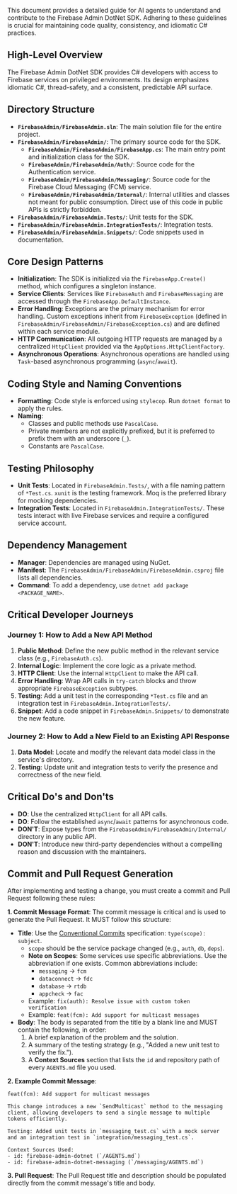 This document provides a detailed guide for AI agents to understand and contribute to the Firebase Admin DotNet SDK. Adhering to these guidelines is crucial for maintaining code quality, consistency, and idiomatic C# practices.

## High-Level Overview

The Firebase Admin DotNet SDK provides C# developers with access to Firebase services on privileged environments. Its design emphasizes idiomatic C#, thread-safety, and a consistent, predictable API surface.

## Directory Structure

-   **`FirebaseAdmin/FirebaseAdmin.sln`**: The main solution file for the entire project.
-   **`FirebaseAdmin/FirebaseAdmin/`**: The primary source code for the SDK.
    -   **`FirebaseAdmin/FirebaseAdmin/FirebaseApp.cs`**: The main entry point and initialization class for the SDK.
    -   **`FirebaseAdmin/FirebaseAdmin/Auth/`**: Source code for the Authentication service.
    -   **`FirebaseAdmin/FirebaseAdmin/Messaging/`**: Source code for the Firebase Cloud Messaging (FCM) service.
    -   **`FirebaseAdmin/FirebaseAdmin/Internal/`**: Internal utilities and classes not meant for public consumption. Direct use of this code in public APIs is strictly forbidden.
-   **`FirebaseAdmin/FirebaseAdmin.Tests/`**: Unit tests for the SDK.
-   **`FirebaseAdmin/FirebaseAdmin.IntegrationTests/`**: Integration tests.
-   **`FirebaseAdmin/FirebaseAdmin.Snippets/`**: Code snippets used in documentation.

## Core Design Patterns

-   **Initialization**: The SDK is initialized via the `FirebaseApp.Create()` method, which configures a singleton instance.
-   **Service Clients**: Services like `FirebaseAuth` and `FirebaseMessaging` are accessed through the `FirebaseApp.DefaultInstance`.
-   **Error Handling**: Exceptions are the primary mechanism for error handling. Custom exceptions inherit from `FirebaseException` (defined in `FirebaseAdmin/FirebaseAdmin/FirebaseException.cs`) and are defined within each service module.
-   **HTTP Communication**: All outgoing HTTP requests are managed by a centralized `HttpClient` provided via the `AppOptions.HttpClientFactory`.
-   **Asynchronous Operations**: Asynchronous operations are handled using `Task`-based asynchronous programming (`async`/`await`).

## Coding Style and Naming Conventions

-   **Formatting**: Code style is enforced using `stylecop`. Run `dotnet format` to apply the rules.
-   **Naming**:
    -   Classes and public methods use `PascalCase`.
    -   Private members are not explicitly prefixed, but it is preferred to prefix them with an underscore (`_`).
    -   Constants are `PascalCase`.

## Testing Philosophy

-   **Unit Tests**: Located in `FirebaseAdmin.Tests/`, with a file naming pattern of `*Test.cs`. `xunit` is the testing framework. Moq is the preferred library for mocking dependencies.
-   **Integration Tests**: Located in `FirebaseAdmin.IntegrationTests/`. These tests interact with live Firebase services and require a configured service account.

## Dependency Management

-   **Manager**: Dependencies are managed using NuGet.
-   **Manifest**: The `FirebaseAdmin/FirebaseAdmin/FirebaseAdmin.csproj` file lists all dependencies.
-   **Command**: To add a dependency, use `dotnet add package <PACKAGE_NAME>`.

## Critical Developer Journeys

### Journey 1: How to Add a New API Method

1.  **Public Method**: Define the new public method in the relevant service class (e.g., `FirebaseAuth.cs`).
2.  **Internal Logic**: Implement the core logic as a private method.
3.  **HTTP Client**: Use the internal `HttpClient` to make the API call.
4.  **Error Handling**: Wrap API calls in `try-catch` blocks and throw appropriate `FirebaseException` subtypes.
5.  **Testing**: Add a unit test in the corresponding `*Test.cs` file and an integration test in `FirebaseAdmin.IntegrationTests/`.
6.  **Snippet**: Add a code snippet in `FirebaseAdmin.Snippets/` to demonstrate the new feature.

### Journey 2: How to Add a New Field to an Existing API Response

1.  **Data Model**: Locate and modify the relevant data model class in the service's directory.
2.  **Testing**: Update unit and integration tests to verify the presence and correctness of the new field.

## Critical Do's and Don'ts

-   **DO**: Use the centralized `HttpClient` for all API calls.
-   **DO**: Follow the established `async`/`await` patterns for asynchronous code.
-   **DON'T**: Expose types from the `FirebaseAdmin/FirebaseAdmin/Internal/` directory in any public API.
-   **DON'T**: Introduce new third-party dependencies without a compelling reason and discussion with the maintainers.

## Commit and Pull Request Generation

After implementing and testing a change, you must create a commit and Pull Request following these rules:

**1. Commit Message Format**: The commit message is critical and is used to generate the Pull Request. It MUST follow this structure:
   - **Title**: Use the [Conventional Commits](https://www.conventionalcommits.org/en/v1.0.0/) specification: `type(scope): subject`.
     - `scope` should be the service package changed (e.g., `auth`, `db`, `deps`).
     - **Note on Scopes**: Some services use specific abbreviations. Use the abbreviation if one exists. Common abbreviations include:
       - `messaging` -> `fcm`
       - `dataconnect` -> `fdc`
       - `database` -> `rtdb`
       - `appcheck` -> `fac`
     - Example: `fix(auth): Resolve issue with custom token verification`
     - Example: `feat(fcm): Add support for multicast messages`
   - **Body**: The body is separated from the title by a blank line and MUST contain the following, in order:
     1. A brief explanation of the problem and the solution.
     2. A summary of the testing strategy (e.g., "Added a new unit test to verify the fix.").
     3. A **Context Sources** section that lists the `id` and repository path of every `AGENTS.md` file you used.

**2. Example Commit Message**:
   ```
   feat(fcm): Add support for multicast messages

   This change introduces a new `SendMulticast` method to the messaging client, allowing developers to send a single message to multiple tokens efficiently.

   Testing: Added unit tests in `messaging_test.cs` with a mock server and an integration test in `integration/messaging_test.cs`.

   Context Sources Used:
   - id: firebase-admin-dotnet (`/AGENTS.md`)
   - id: firebase-admin-dotnet-messaging (`/messaging/AGENTS.md`)
   ```

**3. Pull Request**: The Pull Request title and description should be populated directly from the commit message's title and body.